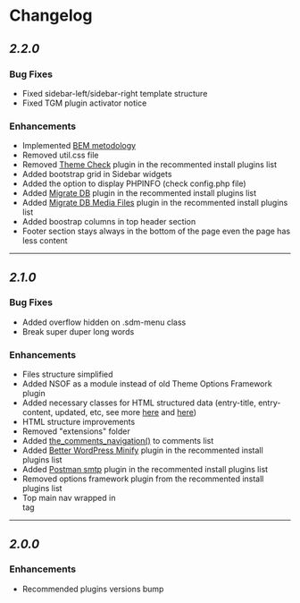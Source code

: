 # Changelog

## *2.2.0*

### Bug Fixes

* Fixed sidebar-left/sidebar-right template structure
* Fixed TGM plugin activator notice


### Enhancements

* Implemented [BEM metodology](http://getbem.com/introduction/)
* Removed util.css file
* Removed [Theme Check](https://wordpress.org/plugins/theme-check/) plugin in the recommented install plugins list
* Added bootstrap grid in Sidebar widgets
* Added the option to display PHPINFO (check config.php file)
* Added [Migrate DB](https://github.com/wp-sync-db/wp-sync-db/) plugin in the recommented install plugins list
* Added [Migrate DB Media Files](https://github.com/wp-sync-db/wp-sync-db/) plugin in the recommented install plugins list
* Added boostrap columns in top header section
* Footer section stays always in the bottom of the page even the page has less content

---

## *2.1.0*

### Bug Fixes

* Added overflow hidden on .sdm-menu class
* Break super duper long words


### Enhancements

* Files structure simplified
* Added NSOF as a module instead of old Theme Options Framework plugin
* Added necessary classes for HTML structured data (entry-title, entry-content, updated, etc, see more [here](http://www.acceleratormarketing.com/trench-report/google-analytics-errors-and-structured-data/) and [here](https://developers.google.com/structured-data/testing-tool/))
* HTML structure improvements
* Removed "extensions" folder
* Added [the_comments_navigation()](https://developer.wordpress.org/reference/functions/the_comments_navigation/) to comments list
* Added [Better WordPress Minify](https://wordpress.org/plugins/bwp-minify/) plugin in the recommented install plugins list
* Added [Postman smtp](https://wordpress.org/plugins/postman-smtp/) plugin in the recommented install plugins list
* Removed options framework plugin from the recommented install plugins list
* Top main nav wrapped in <nav> tag

---

## *2.0.0*

### Enhancements

* Recommended plugins versions bump